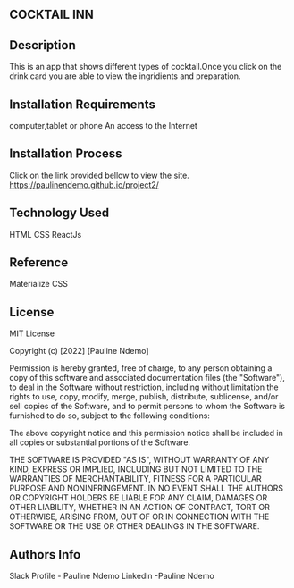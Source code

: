 ## COCKTAIL INN

## Description 
This is an app that shows different types of cocktail.Once you click on the drink card you are able to view the ingridients and preparation.

## Installation Requirements 
computer,tablet or phone
An access to the Internet

## Installation Process
 Click on the link provided bellow to view the site.
https://paulinendemo.github.io/project2/
## Technology Used 
HTML
CSS
ReactJs
## Reference
Materialize CSS

## License 
MIT License

Copyright (c) [2022] [Pauline Ndemo]

Permission is hereby granted, free of charge, to any person obtaining a copy of this software and associated documentation files (the "Software"), to deal in the Software without restriction, including without limitation the rights to use, copy, modify, merge, publish, distribute, sublicense, and/or sell copies of the Software, and to permit persons to whom the Software is furnished to do so, subject to the following conditions:

The above copyright notice and this permission notice shall be included in all copies or substantial portions of the Software.

THE SOFTWARE IS PROVIDED "AS IS", WITHOUT WARRANTY OF ANY KIND, EXPRESS OR IMPLIED, INCLUDING BUT NOT LIMITED TO THE WARRANTIES OF MERCHANTABILITY, FITNESS FOR A PARTICULAR PURPOSE AND NONINFRINGEMENT. IN NO EVENT SHALL THE AUTHORS OR COPYRIGHT HOLDERS BE LIABLE FOR ANY CLAIM, DAMAGES OR OTHER LIABILITY, WHETHER IN AN ACTION OF CONTRACT, TORT OR OTHERWISE, ARISING FROM, OUT OF OR IN CONNECTION WITH THE SOFTWARE OR THE USE OR OTHER DEALINGS IN THE SOFTWARE.

## Authors Info 
Slack Profile - Pauline Ndemo
Linkedln -Pauline Ndemo
